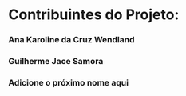 
<H1> Contribuintes do Projeto:</H1>

<h3> Ana Karoline da Cruz Wendland <h3>

<h3> Guilherme Jace Samora <h3>

<h3> Adicione o próximo nome aqui <h3>
